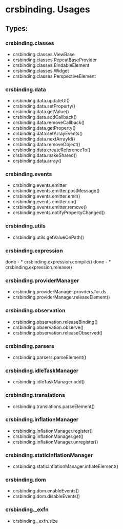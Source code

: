 # crsbinding. Usages

## Types:

### crsbinding.classes

* crsbinding.classes.ViewBase
* crsbinding.classes.RepeatBaseProvider
* crsbinding.classes.BindableElement
* crsbinding.classes.Widget
* crsbinding.classes.PerspectiveElement

### crsbinding.data
* crsbinding.data.updateUI()
* crsbinding.data.setProperty()
* crsbinding.data.getValue()
* crsbinding.data.addCallback()
* crsbinding.data.removeCallback()
* crsbinding.data.getProperty()
* crsbinding.data.setArrayEvents()
* crsbinding.data.nextArrayId()
* crsbinding.data.removeObject()
* crsbinding.data.createReferenceTo()
* crsbinding.data.makeShared()
* crsbinding.data.array()

### crsbinding.events
* crsbinding.events.emitter
* crsbinding.events.emitter.postMessage()
* crsbinding.events.emitter.emit()
* crsbinding.events.emitter.on()
* crsbinding.events.emitter.remove()
* crsbinding.events.notifyPropertyChanged()

### crsbinding.utils
* crsbinding.utils.getValueOnPath()

###  crsbinding.expression
done - * crsbinding.expression.compile()
done - * crsbinding.expression.release()

### crsbinding.providerManager
* crsbinding.providerManager.provders.for.ds
* crsbinding.providerManager.releaseElement()

### crsbinding.observation
* crsbinding.observation.releaseBinding()
* crsbinding.observation.observe()
* crsbinding.observation.releaseObserved()

### crsbinding.parsers
* crsbinding.parsers.parseElement()

### crsbinding.idleTaskManager
* crsbinding.idleTaskManager.add()

### crsbinding.translations
* crsbinding.translations.parseElement()

### crsbinding.inflationManager
* crsbinding.inflationManager.register()
* crsbinding.inflationManager.get()
* crsbinding.inflationManager.unregister()

### crsbinding.staticInflationManager
* crsbinding.staticInflationManager.inflateElement()

### crsbinding.dom
* crsbinding.dom.enableEvents()
* crsbinding.dom.disableEvents()

### crsbinding._exfn
* crsbinding._exfn.size




